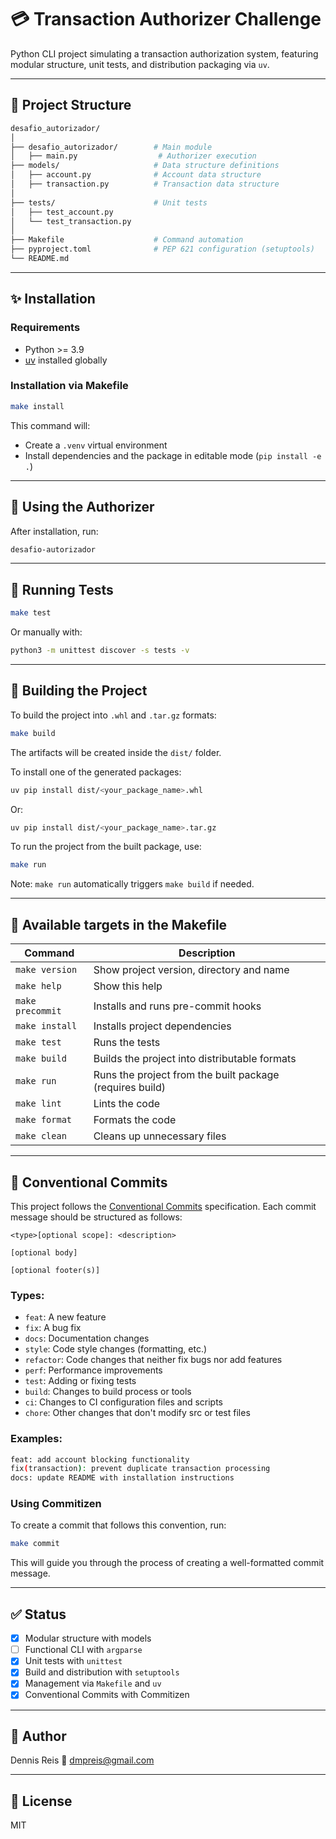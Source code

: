 # 💳 Transaction Authorizer Challenge

Python CLI project simulating a transaction authorization system, featuring modular structure, unit tests, and distribution packaging via `uv`.

---

## 📁 Project Structure

```bash
desafio_autorizador/
│
├── desafio_autorizador/        # Main module
│   ├── main.py                  # Authorizer execution
├── models/                     # Data structure definitions
│   ├── account.py              # Account data structure
│   ├── transaction.py          # Transaction data structure
│
├── tests/                      # Unit tests
│   ├── test_account.py
│   └── test_transaction.py
│
├── Makefile                    # Command automation
├── pyproject.toml              # PEP 621 configuration (setuptools)
└── README.md
```

---

## ✨ Installation

### Requirements

- Python >= 3.9
- [uv](https://github.com/astral-sh/uv) installed globally

### Installation via Makefile

```bash
make install
```

This command will:

- Create a `.venv` virtual environment
- Install dependencies and the package in editable mode (`pip install -e .`)

---

## 🔧 Using the Authorizer

After installation, run:

```bash
desafio-autorizador
```

---

## 🥪 Running Tests

```bash
make test
```

Or manually with:

```bash
python3 -m unittest discover -s tests -v
```

---

## 🧱 Building the Project

To build the project into `.whl` and `.tar.gz` formats:

```bash
make build
```

The artifacts will be created inside the `dist/` folder.

To install one of the generated packages:

```bash
uv pip install dist/<your_package_name>.whl
```

Or:

```bash
uv pip install dist/<your_package_name>.tar.gz
```

To run the project from the built package, use:

```bash
make run
```

Note: `make run` automatically triggers `make build` if needed.

---

## 🧰 Available targets in the Makefile

| Command           | Description                                              |
|-------------------|----------------------------------------------------------|
| `make version`    | Show project version, directory and name                |
| `make help`       | Show this help                                           |
| `make precommit`  | Installs and runs pre-commit hooks                      |
| `make install`    | Installs project dependencies                           |
| `make test`       | Runs the tests                                           |
| `make build`      | Builds the project into distributable formats           |
| `make run`        | Runs the project from the built package (requires build) |
| `make lint`       | Lints the code                                           |
| `make format`     | Formats the code                                         |
| `make clean`      | Cleans up unnecessary files                             |

---

## 📝 Conventional Commits

This project follows the [Conventional Commits](https://www.conventionalcommits.org/) specification. Each commit message should be structured as follows:

```
<type>[optional scope]: <description>

[optional body]

[optional footer(s)]
```

### Types:

- `feat`: A new feature
- `fix`: A bug fix
- `docs`: Documentation changes
- `style`: Code style changes (formatting, etc.)
- `refactor`: Code changes that neither fix bugs nor add features
- `perf`: Performance improvements
- `test`: Adding or fixing tests
- `build`: Changes to build process or tools
- `ci`: Changes to CI configuration files and scripts
- `chore`: Other changes that don't modify src or test files

### Examples:

```bash
feat: add account blocking functionality
fix(transaction): prevent duplicate transaction processing
docs: update README with installation instructions
```

### Using Commitizen

To create a commit that follows this convention, run:

```bash
make commit
```

This will guide you through the process of creating a well-formatted commit message.

---

## ✅ Status

- [x] Modular structure with models
- [ ] Functional CLI with `argparse`
- [x] Unit tests with `unittest`
- [x] Build and distribution with `setuptools`
- [x] Management via `Makefile` and `uv`
- [x] Conventional Commits with Commitizen

---

## 👤 Author

Dennis Reis
📧 [dmpreis@gmail.com](mailto:dmpreis@gmail.com)

---

## 📄 License

MIT
